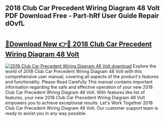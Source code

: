 ## 2018 Club Car Precedent Wiring Diagram 48 Volt PDF Download Free - Part-hRf User Guide Repair dOvfL

# <h2><a href="http://dfmo3jj.blite.top/?on=2018+Club+Car+Precedent+Wiring+Diagram+48+Volt">🔗Download New 👉🔴 2018 Club Car Precedent Wiring Diagram 48 Volt</a></h2>

[![2018 Club Car Precedent Wiring Diagram 48 Volt download](https://i.imgur.com/lujVjoI.png)](http://dfmo3jj.blite.top/?on=2018+Club+Car+Precedent+Wiring+Diagram+48+Volt)
Explore the world of 2018 Club Car Precedent Wiring Diagram 48 Volt with this comprehensive user manual, covering all aspects of the product's features and functionality. Please Read Carefully This manual contains important information regarding the safe and effective operation of your new 2018 Club Car Precedent Wiring Diagram 48 Volt. With features like list of features, your new 2018 Club Car Precedent Wiring Diagram 48 Volt empowers you to achieve exceptional results. Let's Work Together 2018 Club Car Precedent Wiring Diagram 48 Volt. Our customer support team is ready to assist you in any way possible.
